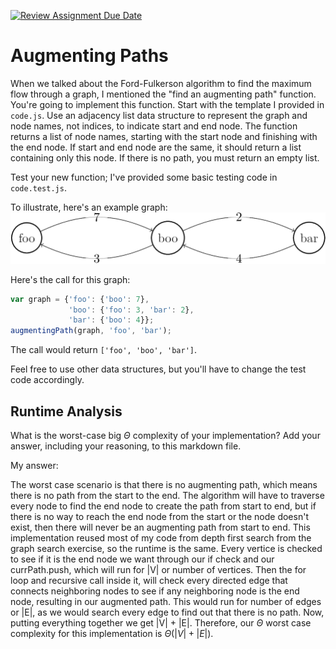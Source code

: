 [![Review Assignment Due Date](https://classroom.github.com/assets/deadline-readme-button-24ddc0f5d75046c5622901739e7c5dd533143b0c8e959d652212380cedb1ea36.svg)](https://classroom.github.com/a/NehM89hy)
# Augmenting Paths

When we talked about the Ford-Fulkerson algorithm to find the maximum flow
through a graph, I mentioned the "find an augmenting path" function. You're
going to implement this function. Start with the template I provided in
`code.js`. Use an adjacency list data structure to represent the graph and node
names, not indices, to indicate start and end node. The function returns a list
of node names, starting with the start node and finishing with the end node. If
start and end node are the same, it should return a list containing only this
node. If there is no path, you must return an empty list.

Test your new function; I've provided some basic testing code in `code.test.js`.

To illustrate, here's an example graph:
![example graph](graph.png)

Here's the call for this graph:

```javascript
var graph = {'foo': {'boo': 7},
             'boo': {'foo': 3, 'bar': 2},
             'bar': {'boo': 4}};
augmentingPath(graph, 'foo', 'bar');
```

The call would return `['foo', 'boo', 'bar']`.

Feel free to use other data structures, but you'll have to change the test code
accordingly.

## Runtime Analysis

What is the worst-case big $\Theta$ complexity of your implementation? Add your
answer, including your reasoning, to this markdown file.

My answer:

The worst case scenario is that there is no augmenting path, which means
there is no path from the start to the end. The algorithm will have to traverse
every node to find the end node to create the path from start to end, but if there
is no way to reach the end node from the start or the node doesn't exist, then
there will never be an augmenting path from start to end. This implementation
reused most of my code from depth first search from the graph search exercise, so
the runtime is the same. Every vertice is checked to see if it is the end node
we want through our if check and our currPath.push, which will run for |V| or number
of vertices. Then the for loop and recursive call inside it, will check every directed edge
that connects neighboring nodes to see if any neighboring node is the end node, resulting
in our augmented path. This would run for number of edges or |E|, as we would search every edge
to find out that there is no path. Now, putting everything together we get |V| + |E|. 
Therefore, our $\Theta$ worst case complexity for this implementation is $\Theta(|V| + |E|)$.
